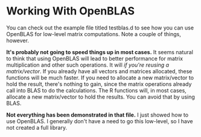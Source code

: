 # Working With OpenBLAS

You can check out the example file titled testblas.d to see how you can
use OpenBLAS for low-level matrix computations. Note a couple of things,
however.

**It's probably not going to speed things up in most cases.** It seems
natural to think that using OpenBLAS will lead to better performance for
matrix multiplication and other such operations. It will *if you're
reusing a matrix/vector*. If you already have all vectors and matrices
allocated, these functions will be much faster. If you need to allocate
a new matrix/vector to hold the result, there's nothing to gain, since
the matrix operations already call into BLAS to do the calculations.
The R functions will, in most cases, allocate a new matrix/vector to hold
the results. You can avoid that by using BLAS.

**Not everything has been demonstrated in that file.** I just showed how
to use OpenBLAS. I generally don't have a need to go this low-level, so
I have not created a full library.
